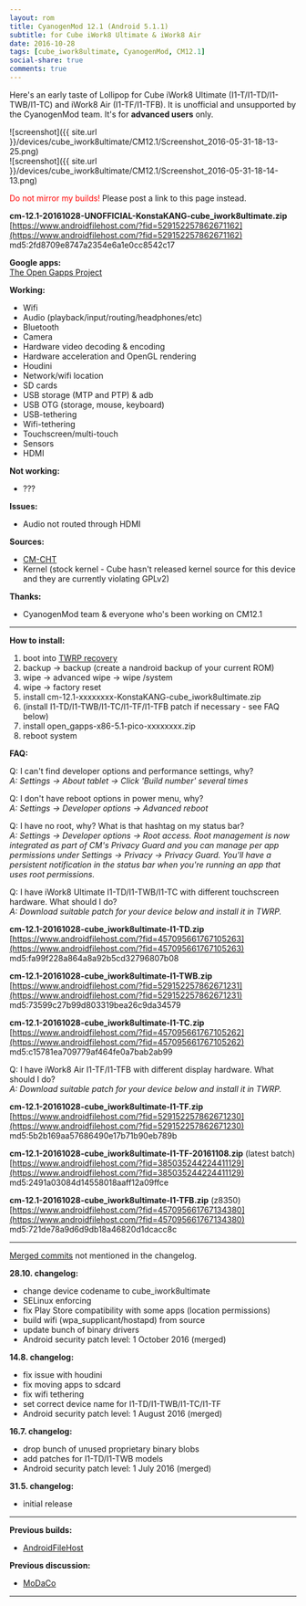 ```yaml
---
layout: rom
title: CyanogenMod 12.1 (Android 5.1.1)
subtitle: for Cube iWork8 Ultimate & iWork8 Air
date: 2016-10-28
tags: [cube_iwork8ultimate, CyanogenMod, CM12.1]
social-share: true
comments: true
---
```


Here's an early taste of Lollipop for Cube iWork8 Ultimate (I1-T/I1-TD/I1-TWB/I1-TC) and iWork8 Air (I1-TF/I1-TFB). It is unofficial and unsupported by the CyanogenMod team. It's for **advanced users** only.

![screenshot]({{ site.url }}/devices/cube_iwork8ultimate/CM12.1/Screenshot_2016-05-31-18-13-25.png)  
![screenshot]({{ site.url }}/devices/cube_iwork8ultimate/CM12.1/Screenshot_2016-05-31-18-14-13.png)

<span style="color:#FF0000;">Do not mirror my builds!</span> Please post a link to this page instead.

**cm-12.1-20161028-UNOFFICIAL-KonstaKANG-cube_iwork8ultimate.zip**  
[https://www.androidfilehost.com/?fid=529152257862671162](https://www.androidfilehost.com/?fid=529152257862671162)  
md5:2fd8709e8747a2354e6a1e0cc8542c17

**Google apps:**  
[The Open Gapps Project](http://opengapps.org/?arch=x86&api=5.1&variant=pico)

**Working:**

- Wifi
- Audio (playback/input/routing/headphones/etc)
- Bluetooth
- Camera
- Hardware video decoding & encoding
- Hardware acceleration and OpenGL rendering
- Houdini
- Network/wifi location
- SD cards
- USB storage (MTP and PTP) & adb
- USB OTG (storage, mouse, keyboard)
- USB-tethering
- Wifi-tethering
- Touchscreen/multi-touch
- Sensors
- HDMI

**Not working:**

- ???

**Issues:**

- Audio not routed through HDMI

**Sources:**

- [CM-CHT](https://github.com/CM-CHT)
- Kernel (stock kernel - Cube hasn't released kernel source for this device and they are currently violating GPLv2)

**Thanks:**

- CyanogenMod team & everyone who's been working on CM12.1

----

**How to install:**

1. boot into [TWRP recovery](/devices/cube_iwork8ultimate/TWRP)
2. backup -> backup (create a nandroid backup of your current ROM)
3. wipe -> advanced wipe -> wipe /system
4. wipe -> factory reset
5. install cm-12.1-xxxxxxxx-KonstaKANG-cube_iwork8ultimate.zip
6. (install I1-TD/I1-TWB/I1-TC/I1-TF/I1-TFB patch if necessary - see FAQ below)
7. install open_gapps-x86-5.1-pico-xxxxxxxx.zip
8. reboot system

**FAQ:**

Q: I can't find developer options and performance settings, why?  
*A: Settings -> About tablet -> Click 'Build number' several times*

Q: I don't have reboot options in power menu, why?  
*A: Settings -> Developer options -> Advanced reboot*

Q: I have no root, why? What is that hashtag on my status bar?  
*A: Settings -> Developer options -> Root access. Root management is now integrated as part of CM's Privacy Guard and you can manage per app permissions under Settings -> Privacy -> Privacy Guard. You'll have a persistent notification in the status bar when you're running an app that uses root permissions.*

Q: I have iWork8 Ultimate I1-TD/I1-TWB/I1-TC with different touchscreen hardware. What should I do?  
*A: Download suitable patch for your device below and install it in TWRP.*

**cm-12.1-20161028-cube_iwork8ultimate-I1-TD.zip**  
[https://www.androidfilehost.com/?fid=457095661767105263](https://www.androidfilehost.com/?fid=457095661767105263)  
md5:fa99f228a864a8a92b5cd32796807b08

**cm-12.1-20161028-cube_iwork8ultimate-I1-TWB.zip**  
[https://www.androidfilehost.com/?fid=529152257862671231](https://www.androidfilehost.com/?fid=529152257862671231)  
md5:73599c27b99d803319bea26c9da34579

**cm-12.1-20161028-cube_iwork8ultimate-I1-TC.zip**  
[https://www.androidfilehost.com/?fid=457095661767105262](https://www.androidfilehost.com/?fid=457095661767105262)  
md5:c15781ea709779af464fe0a7bab2ab99

Q: I have iWork8 Air I1-TF/I1-TFB with different display hardware. What should I do?  
*A: Download suitable patch for your device below and install it in TWRP.*

**cm-12.1-20161028-cube_iwork8ultimate-I1-TF.zip**  
[https://www.androidfilehost.com/?fid=529152257862671230](https://www.androidfilehost.com/?fid=529152257862671230)  
md5:5b2b169aa57686490e17b71b90eb789b

**cm-12.1-20161028-cube_iwork8ultimate-I1-TF-20161108.zip** (latest batch)  
[https://www.androidfilehost.com/?fid=385035244224411129](https://www.androidfilehost.com/?fid=385035244224411129)  
md5:2491a03084d14558018aaff12a09ffce

**cm-12.1-20161028-cube_iwork8ultimate-I1-TFB.zip** (z8350)  
[https://www.androidfilehost.com/?fid=457095661767134380](https://www.androidfilehost.com/?fid=457095661767134380)  
md5:721de78a9d6d9db18a46820d1dcacc8c

----

[Merged commits](https://review.cyanogenmod.org/#/q/status:merged++branch:cm-12.1+-project:%255E.*device.*+-project:%255E.*kernel.*,n,z) not mentioned in the changelog.

**28.10. changelog:**

- change device codename to cube_iwork8ultimate
- SELinux enforcing
- fix Play Store compatibility with some apps (location permissions)
- build wifi (wpa_supplicant/hostapd) from source
- update bunch of binary drivers
- Android security patch level: 1 October 2016 (merged)

**14.8. changelog:**

- fix issue with houdini
- fix moving apps to sdcard
- fix wifi tethering
- set correct device name for I1-TD/I1-TWB/I1-TC/I1-TF
- Android security patch level: 1 August 2016 (merged)

**16.7. changelog:**

- drop bunch of unused proprietary binary blobs
- add patches for I1-TD/I1-TWB models
- Android security patch level: 1 July 2016 (merged)

**31.5. changelog:**

- initial release

----

**Previous builds:**

- [AndroidFileHost](https://www.androidfilehost.com/?w=files&flid=89639)

**Previous discussion:**

- [MoDaCo](http://www.modaco.com/forums/topic/377300-cyanogenmod-121/)

----
